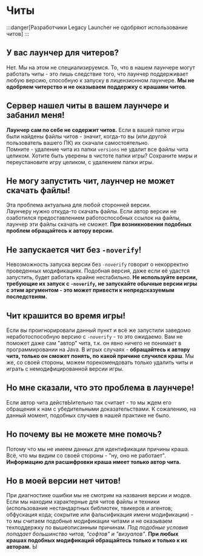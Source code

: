 # Читы
:::danger[Разработчики Legacy Launcher не одобряют использование читов]
:::

## У вас лаунчер для читеров?
Нет. Мы на этом не специализируемся. То, что в нашем лаунчере могут работать читы - это лишь следствие того, что лаунчер поддерживает любую версию, способную к запуску в лицензионном лаунчере. **Мы не одобряем читерство и не оказываем поддержку с крашами читов**.

## Сервер нашел читы в вашем лаунчере и забанил меня!
**Лаунчер сам по себе не содержит читов.** Если в вашей папке игры были найдены файлы читов - значит, когда-то вы (или другой пользователь вашего ПК) их скачали самостоятельно.  
Помните - удаление чита из папки `versions` не удалит все файлы чита целиком. Хотите быть уверены в чистоте папки игры? Сохраните миры и переустановите игру целиком, с удалением папки игры.

## Не могу запустить чит, лаунчер не может скачать файлы!
Эта проблема актуальна для любой сторонней версии.  
Лаунчеру нужно откуда-то скачать файлы. Если автор версии не озаботился предоставлением работоспособных ссылок на файлы, лаунчер эти файлы скачать не сможет. **При возникновении подобных проблем обращайтесь к автору версии.**

## Не запускается чит без `-noverify`!
Невозможность запуска версии без `-noverify` говорит о некорректно проведенных модификациях. Подобная версия, даже если её удастся запустить, будет работать крайне нестабильно. **Не используйте версии, требующие их запуск с `-noverify`, не запускайте обычные версии игры с этим аргументом - это может привести к непредсказуемым последствиям.**

## Чит крашится во время игры!
Если вы проигнорировали данный пункт и всё же запустили заведомо неработоспособную версию с `-noverify` - то это ожидаемо. Вам не поможет даже сам "автор" чита, т.к. он явно ничего не понимает в программировании на Java.
В игрых случаях - **обращайтесь к автору чита, только он сможет понять, по какой причине случился краш**. Мы же, со своей стороны, можем порекомендовать только удалить читы и играть с немодифицированной версии игры.

## Но мне сказали, что это проблема в лаунчере!
Если автор чита действЫительно так считает - то мы ждем его обращения к нам с убедительными доказательствами. К сожалению, на данный момент, подобных случаев в нашей практике не было.

## Но почему вы не можете мне помочь?
Потому что мы не имеем данных для идентификации причины краша. Всё, что мы видим со своей стороны - "ну, оно не работает". **Информацию для расшифровки краша имеет только автор чита.**

## Но в моей версии нет читов!
При диагностике ошибки мы не смотрим на названия версии и модов. Если мы находим характерные для читов файлы и техники (использование нестандартных библиотек, твикеров и агентов; обфускация кода; сокрытие или фальсификация имени модификации) - то мы считаем подобные модификации читами и не оказываем техподдержку по вышеописанным причинам. *Под подобные условия попадает большинство читов, "софтов" и "визуалов"*. **При любых крашах подобных модификаций обращайтесь только и только к их авторам.**
Ы